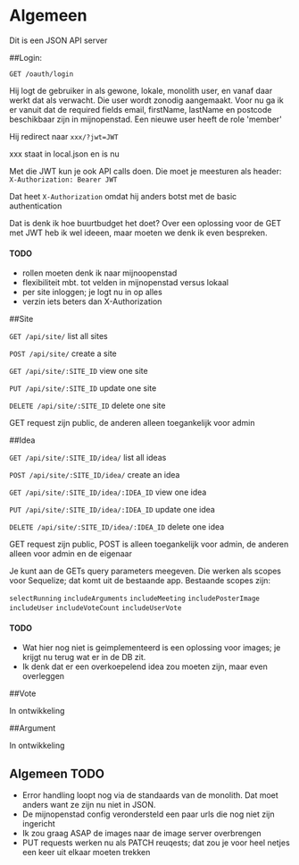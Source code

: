 # Algemeen

Dit is een JSON API server

##Login:

```GET /oauth/login```

Hij logt de gebruiker in als gewone, lokale, monolith user, en vanaf daar werkt dat als verwacht. Die user wordt zonodig aangemaakt.
Voor nu ga ik er vanuit dat de required fields email, firstName, lastName en postcode beschikbaar zijn in mijnopenstad. Een nieuwe user heeft de role 'member'

Hij redirect naar `xxx/?jwt=JWT`

xxx staat in local.json en is nu 

Met die JWT kun je ook API calls doen. Die moet je meesturen als header:
```X-Authorization: Bearer JWT```

Dat heet `X-Authorization` omdat hij anders botst met de basic authentication

Dat is denk ik hoe buurtbudget het doet? Over een oplossing voor de GET met JWT heb ik wel ideeen, maar moeten we denk ik even bespreken.

#### TODO
- rollen moeten denk ik naar mijnoopenstad
- flexibiliteit mbt. tot velden in mijnopenstad versus lokaal
- per site inloggen; je logt nu in op alles
- verzin iets beters dan X-Authorization


##Site

`GET /api/site/`
list all sites

`POST /api/site/`
create a site

`GET /api/site/:SITE_ID`
view one site

`PUT /api/site/:SITE_ID`
update one site

`DELETE /api/site/:SITE_ID`
delete one site

GET request zijn public, de anderen alleen toegankelijk voor admin

##Idea

`GET /api/site/:SITE_ID/idea/`
list all ideas

`POST /api/site/:SITE_ID/idea/`
create an idea

`GET /api/site/:SITE_ID/idea/:IDEA_ID`
view one idea

`PUT /api/site/:SITE_ID/idea/:IDEA_ID`
update one idea

`DELETE /api/site/:SITE_ID/idea/:IDEA_ID`
delete one idea

GET request zijn public, POST is alleen toegankelijk voor admin, de anderen alleen voor admin en de eigenaar

Je kunt aan de GETs query parameters meegeven. Die werken als scopes voor Sequelize; dat komt uit de bestaande app. Bestaande scopes zijn:

`selectRunning`
`includeArguments`
`includeMeeting`
`includePosterImage`
`includeUser`
`includeVoteCount`
`includeUserVote`

#### TODO
- Wat hier nog niet is geimplementeerd is een oplossing voor images; je krijgt nu terug wat er in de DB zit.
- Ik denk dat er een overkoepelend idea zou moeten zijn, maar even overleggen


##Vote

In ontwikkeling

##Argument

In ontwikkeling

## Algemeen TODO
- Error handling loopt nog via de standaards van de monolith. Dat moet anders want ze zijn nu niet in JSON.
- De mijnopenstad config verondersteld een paar urls die nog niet zijn ingericht
- Ik zou graag ASAP de images naar de image server overbrengen
- PUT requests werken nu als PATCH reuqests; dat zou je voor heel netjes een keer uit elkaar moeten trekken




